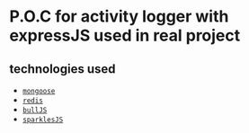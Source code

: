 # P.O.C for activity logger with expressJS  used in real project
## technologies used
* [`mongoose`](https://github.com/Automattic/mongoose)
* [`redis`](https://github.com/redis/node-redis)
* [`bullJS`](https://github.com/OptimalBits/bull)
* [`sparklesJS`](https://github.com/gulpjs/sparkles)